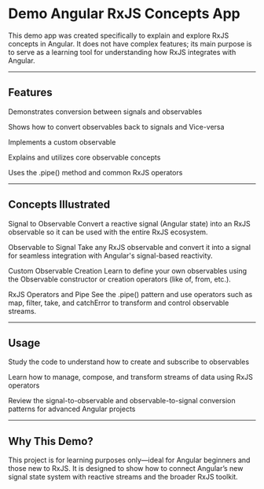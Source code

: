 # Demo Angular RxJS Concepts App
This demo app was created specifically to explain and explore RxJS concepts in Angular. It does not have complex features; its main purpose is to serve as a learning tool for understanding how RxJS integrates with Angular.

---

## Features
Demonstrates conversion between signals and observables

Shows how to convert observables back to signals and Vice-versa

Implements a custom observable

Explains and utilizes core observable concepts

Uses the .pipe() method and common RxJS operators

---

## Concepts Illustrated
Signal to Observable
Convert a reactive signal (Angular state) into an RxJS observable so it can be used with the entire RxJS ecosystem.

Observable to Signal
Take any RxJS observable and convert it into a signal for seamless integration with Angular's signal-based reactivity.

Custom Observable Creation
Learn to define your own observables using the Observable constructor or creation operators (like of, from, etc.).

RxJS Operators and Pipe
See the .pipe() pattern and use operators such as map, filter, take, and catchError to transform and control observable streams.

---

## Usage
Study the code to understand how to create and subscribe to observables

Learn how to manage, compose, and transform streams of data using RxJS operators

Review the signal-to-observable and observable-to-signal conversion patterns for advanced Angular projects

---

## Why This Demo?
This project is for learning purposes only—ideal for Angular beginners and those new to RxJS. It is designed to show how to connect Angular’s new signal state system with reactive streams and the broader RxJS toolkit.
